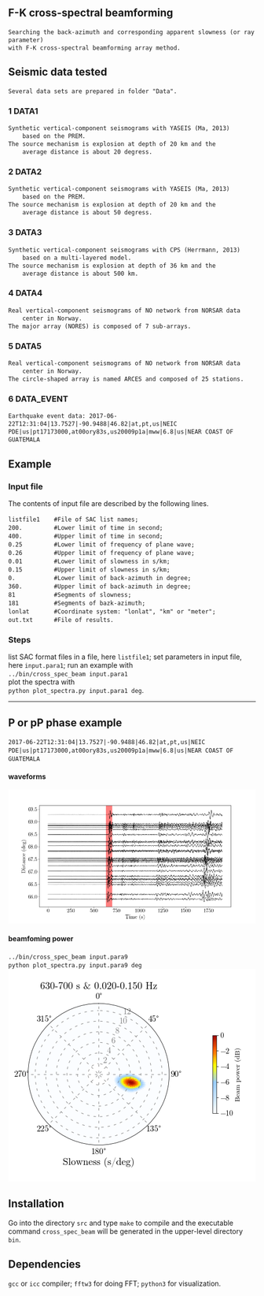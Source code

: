 ## F-K cross-spectral beamforming
    Searching the back-azimuth and corresponding apparent slowness (or ray parameter)    
    with F-K cross-spectral beamforming array method.
## Seismic data tested
    Several data sets are prepared in folder "Data".
### 1 DATA1
    Synthetic vertical-component seismograms with YASEIS (Ma, 2013)
        based on the PREM.
    The source mechanism is explosion at depth of 20 km and the
        average distance is about 20 degress.

### 2 DATA2
    Synthetic vertical-component seismograms with YASEIS (Ma, 2013)
        based on the PREM.
    The source mechanism is explosion at depth of 20 km and the
        average distance is about 50 degress.

### 3 DATA3
    Synthetic vertical-component seismograms with CPS (Herrmann, 2013)
        based on a multi-layered model.
    The source mechanism is explosion at depth of 36 km and the
        average distance is about 500 km.

### 4 DATA4
    Real vertical-component seismograms of NO network from NORSAR data
        center in Norway.
    The major array (NORES) is composed of 7 sub-arrays.

### 5 DATA5
    Real vertical-component seismograms of NO network from NORSAR data
        center in Norway.
    The circle-shaped array is named ARCES and composed of 25 stations.
    
### 6 DATA_EVENT
    Earthquake event data: 2017-06-22T12:31:04|13.7527|-90.9488|46.82|at,pt,us|NEIC PDE|us|pt17173000,at00ory83s,us20009p1a|mww|6.8|us|NEAR COAST OF GUATEMALA
    


## Example
### Input file
The contents of input file are described by the following lines.

`listfile1    #File of SAC list names;`    
`200.         #Lower limit of time in second;`    
`400.         #Upper limit of time in second;`    
`0.25         #Lower limit of frequency of plane wave;`    
`0.26         #Upper limit of frequency of plane wave;`    
`0.01         #Lower limit of slowness in s/km;`    
`0.15         #Upper limit of slowness in s/km;`    
`0.           #Lower limit of back-azimuth in degree;`    
`360.         #Upper limit of back-azimuth in degree;`    
`81           #Segments of slowness;`    
`181          #Segments of bazk-azimuth;`    
`lonlat       #Coordinate system: "lonlat", "km" or "meter";`    
`out.txt      #File of results.`

### Steps
list SAC format files in a file, here 
`listfile1`;
set parameters in input file, here 
`input.para1`;
run an example with    
`../bin/cross_spec_beam input.para1`    
plot the spectra with      
`python plot_spectra.py input.para1 deg`.


***
## P or pP phase example
`2017-06-22T12:31:04|13.7527|-90.9488|46.82|at,pt,us|NEIC PDE|us|pt17173000,at00ory83s,us20009p1a|mww|6.8|us|NEAR COAST OF GUATEMALA`     

#### waveforms
![wave](https://github.com/geophydog/Beamforming_in_frequency_domain/blob/main/Data/images/wave.png)

#### beamfoming power
`../bin/cross_spec_beam input.para9`       
`python plot_spectra.py input.para9 deg`        
![beam](https://github.com/geophydog/Beamforming_in_frequency_domain/blob/main/Data/images/630-700.png)


## Installation
Go into the directory `src` and type `make` to compile and the executable
command `cross_spec_beam` will be generated in the upper-level directory `bin`.

## Dependencies
`gcc` or `icc` compiler;
`fftw3` for doing FFT;
`python3` for visualization.

